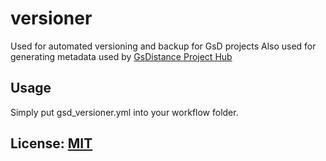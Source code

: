 # versioner

Used for automated versioning and backup for GsD projects
Also used for generating metadata used by [GsDistance Project Hub](https://hub.gsdistance.org)

## Usage

Simply put gsd_versioner.yml into your workflow folder.

## License: [MIT](LICENSE)
